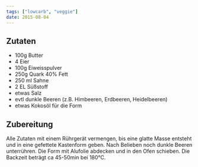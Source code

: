 ```yaml
---
tags: ["lowcarb", "veggie"]
date: 2015-08-04
---
```


## Zutaten
- 100g   Butter
- 4      Eier
- 100g   Eiweisspulver
- 250g   Quark 40% Fett
- 250 ml Sahne
- 2 EL   Süßstoff
- etwas Salz
- evtl dunkle Beeren (z.B. Himbeeren, Erdbeeren, Heidelbeeren)
- etwas Kokosöl für die Form

## Zubereitung
Alle Zutaten mit einem Rührgerät vermengen, bis eine glatte Masse entsteht und in eine gefettete Kastenform geben. Nach Belieben noch dunkle Beeren unterrühren. Die Form mit Alufolie abdecken und in den Ofen schieben.
Die Backzeit beträgt ca 45-50min bei 180°C.

